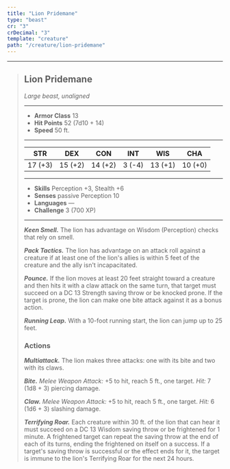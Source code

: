 ```yaml
---
title: "Lion Pridemane"
type: "beast"
cr: "3"
crDecimal: "3"
template: "creature"
path: "/creature/lion-pridemane"
---
```


___
>
> ## Lion Pridemane
>*Large beast, unaligned*
> ___
>
> - **Armor Class** 13
> - **Hit Points** 52 (7d10 + 14)
> - **Speed** 50 ft.
>___
>
>|STR|DEX|CON|INT|WIS|CHA|
>|:---:|:---:|:---:|:---:|:---:|:---:|
>|17 (+3)|15 (+2)|14 (+2)|3 (-4)|13 (+1)|10 (+0)|
>___
>
> - **Skills** Perception +3, Stealth +6
> - **Senses** passive Perception 10
> - **Languages** —
> - **Challenge** 3 (700 XP)
> ___
>
>
> ***Keen Smell.*** The lion has advantage on Wisdom (Perception) checks that rely on smell.
>
> ***Pack Tactics.*** The lion has advantage on an attack roll against a creature if at least one of the lion's allies is within 5 feet of the creature and the ally isn't incapacitated.
>
> ***Pounce.*** If the lion moves at least 20 feet straight toward a creature and then hits it with a claw attack on the same turn, that target must succeed on a DC 13 Strength saving throw or be knocked prone. If the target is prone, the lion can make one bite attack against it as a bonus action.
>
> ***Running Leap.*** With a 10-foot running start, the lion can jump up to 25 feet.
>
> ### Actions
> ***Multiattack.*** The lion makes three attacks: one with its bite and two with its claws.
>
> ***Bite.*** *Melee Weapon Attack:* +5 to hit, reach 5 ft., one target. *Hit:* 7 (1d8 + 3) piercing damage.
>
> ***Claw.*** *Melee Weapon Attack:* +5 to hit, reach 5 ft., one target. *Hit:* 6 (1d6 + 3) slashing damage.
>
> ***Terrifying Roar.*** Each creature within 30 ft. of the lion that can hear it must succeed on a DC 13 Wisdom saving throw or be frightened for 1 minute. A frightened target can repeat the saving throw at the end of each of its turns, ending the frightened on itself on a success. If a target's saving throw is successful or the effect ends for it, the target is immune to the lion's Terrifying Roar for the next 24 hours.
